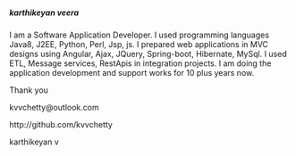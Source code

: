<html>
  <head>
    <h5> karthikeyan veera
    </h5>
  </head>
  <body>
    <p>
I am a Software Application Developer. I used programming languages Java8, J2EE, Python, Perl, Jsp, js. I prepared web applications in MVC designs using Angular, Ajax, JQuery, Spring-boot, Hibernate, MySql. I used ETL, Message services, RestApis in integration projects. I am doing the application development and support works for 10 plus years now.
    </p>
    <p>
      Thank you
    </p>
    <p>kvvchetty@outlook.com</p>
    <p>http://github.com/kvvchetty</p>
    <p>karthikeyan v</p>
</body>
</html>
